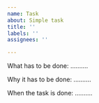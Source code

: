 ```yaml
---
name: Task
about: Simple task
title: ''
labels: ''
assignees: ''

---
```


What has to be done:
..........

Why it has to be done:
..........

When the task is done:
..........
